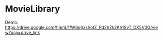 # MovieLibrary

Demo: https://drive.google.com/file/d/1fW6q0xshotZ_Rd2hZk2Kh1SvT_DX5V3G/view?usp=drive_link
